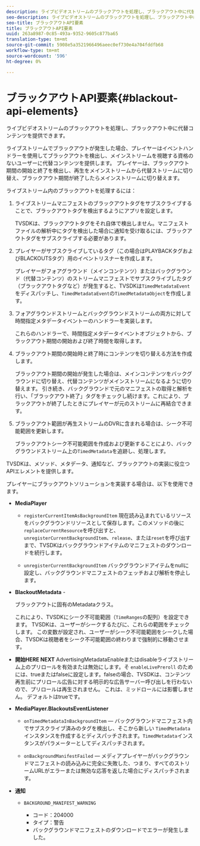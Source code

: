 ```yaml
---
description: ライブビデオストリームのブラックアウトを処理し、ブラックアウト中に代替コンテンツを提供できます。
seo-description: ライブビデオストリームのブラックアウトを処理し、ブラックアウト中に代替コンテンツを提供できます。
seo-title: ブラックアウトAPI要素
title: ブラックアウトAPI要素
uuid: 263a8987-0c85-493a-9352-9605c877ba65
translation-type: tm+mt
source-git-commit: 5908e5a3521966496aeec0ef730e4a704fddfb68
workflow-type: tm+mt
source-wordcount: '596'
ht-degree: 0%

---
```



# ブラックアウトAPI要素{#blackout-api-elements}

ライブビデオストリームのブラックアウトを処理し、ブラックアウト中に代替コンテンツを提供できます。

ライブストリームでブラックアウトが発生した場合、プレイヤーはイベントハンドラーを使用してブラックアウトを検出し、メインストリームを視聴する資格のないユーザーに代替コンテンツを提供します。 プレイヤーは、ブラックアウト期間の開始と終了を検出し、再生をメインストリームから代替ストリームに切り替え、ブラックアウト期間が終了したらメインストリームに切り替えます。

ライブストリーム内のブラックアウトを処理するには：

1. ライブストリームマニフェストのブラックアウトタグをサブスクライブすることで、ブラックアウトタグを検出するようにアプリを設定します。

   TVSDKは、ブラックアウトタグをそれ自体で検出しません。マニフェストファイルの解析中にタグを検出した場合に通知を受け取るには、ブラックアウトタグをサブスクライブする必要があります。
1. プレイヤーがサブスクライブしているタグ（この場合はPLAYBACKタグおよびBLACKOUTSタグ）用のイベントリスナーを作成します。

   プレイヤーがフォアグラウンド（メインコンテンツ）またはバックグラウンド（代替コンテンツ）のストリームマニフェストでサブスクライブしたタグ（ブラックアウトタグなど）が発生すると、TVSDKは`TimedMetadataEvent`をディスパッチし、`TimedMetadataEvent`の`TimedMetadataObject`を作成します。

1. フォアグラウンドストリームとバックグラウンドストリームの両方に対して時間指定メタデータイベントーのハンドラーを実装します。

   これらのハンドラーで、時間指定メタデータイベントオブジェクトから、ブラックアウト期間の開始および終了時間を取得します。
1. ブラックアウト期間の開始時と終了時にコンテンツを切り替える方法を作成します。

   ブラックアウト期間の開始が発生した場合は、メインコンテンツをバックグラウンドに切り替え、代替コンテンツがメインストリームになるように切り替えます。 引き続き、バックグラウンドで元のマニフェストの取得と解析を行い、「ブラックアウト終了」タグをチェックし続けます。これにより、ブラックアウトが終了したときにプレイヤーが元のストリームに再結合できます。
1. ブラックアウト範囲が再生ストリームのDVRに含まれる場合は、シーク不可能範囲を更新します。

   ブラックアウトシーク不可能範囲を作成および更新することにより、バックグラウンドストリーム上の`TimedMetadata`を追跡し、処理します。

TVSDKは、メソッド、メタデータ、通知など、ブラックアウトの実装に役立つAPIエレメントを提供します。

プレイヤーにブラックアウトソリューションを実装する場合は、以下を使用できます。

* **MediaPlayer**

   * `registerCurrentItemAsBackgroundItem` 現在読み込まれているリソースをバックグラウンドリソースとして保存します。このメソッドの後に`replaceCurrentResource`を呼び出すと、`unregisterCurrentBackgroundItem`、`release`、または`reset`を呼び出すまで、TVSDKはバックグラウンドアイテムのマニフェストのダウンロードを続行します。

   * `unregisterCurrentBackgroundItem` バックグラウンドアイテムをnullに設定し、バックグラウンドマニフェストのフェッチおよび解析を停止します。

* **BlackoutMetadata** -

   ブラックアウトに固有のMetadataクラス。

   これにより、TVSDKにシーク不可能範囲（`TimeRanges`の配列）を設定できます。 TVSDKは、ユーザーがシークするたびに、これらの範囲をチェックします。 この変数が設定され、ユーザーがシーク不可能範囲をシークした場合、TVSDKは視聴者をシーク不可能範囲の終わりまで強制的に移動させます。

* **開始HERE NEXT** AdvertisingMetadataEnableまたはdisableライブストリーム上のプリロールを有効または無効にします。そ `enableLivePreroll` のためには、trueまたはfalseに設定します。falseの場合、TVSDKは、コンテンツ再生前にプリロール広告に対する明示的な広告サーバー呼び出しを行わないので、プリロールは再生されません。 これは、ミッドロールには影響しません。 デフォルトはtrueです。

* **MediaPlayer.BlackoutsEventListener**

   * `onTimedMetadataInBackgroundItem`  — バックグラウンドマニフェスト内でサブスクライブ済みのタグを検出し、そこから新しい `TimedMetadata` インスタンスを作成するとディスパッチされます。`TimedMetadata`インスタンスがパラメーターとしてディスパッチされます。

   * `onBackgroundManifestFailed`  — メディアプレイヤーがバックグラウンドマニフェストの読み込みに完全に失敗した、つまり、すべてのストリームURLがエラーまたは無効な応答を返した場合にディスパッチされます。

* **通知**

   * `BACKGROUND_MANIFEST_WARNING`

      * コード：204000
      * タイプ：警告
      * バックグラウンドマニフェストのダウンロードでエラーが発生しました。